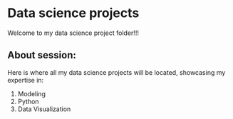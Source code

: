 # Data science projects
Welcome to my data science project folder!!!

## About session:
Here is where all my data science projects will be located, showcasing my expertise in:
1. Modeling
2. Python
3. Data Visualization
